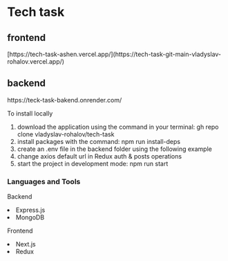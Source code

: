 <h1>Tech task </h1>

<h2>frontend</h2>
<p>[https://tech-task-ashen.vercel.app/](https://tech-task-git-main-vladyslav-rohalov.vercel.app/)</p>

<h2>backend</h2>
<p>https://teck-task-bakend.onrender.com/</p>

<p>To install locally</p>
<ol>
        <li>download the application using the command in your terminal:  gh repo clone vladyslav-rohalov/tech-task</li>
        <li>install packages with the command: npm run install-deps</li>
        <li>create an .env file in the backend folder using the following example</li>
        <li>change axios default url in Redux auth & posts operations</li>
        <li>start the project in development mode: npm run start</li>       
</ol>

<h3>Languages and Tools</h3>

Backend

<li>Express.js</li>
<li>MongoDB</li>

Frontend

<li>Next.js</li>
<li>Redux</li>
